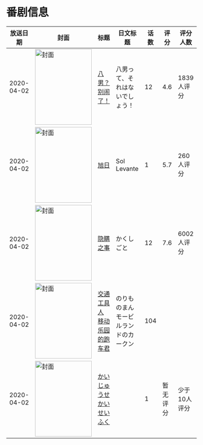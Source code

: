 # 番剧信息

|放送日期|封面|标题|日文标题|话数|评分|评分人数|
|---|---|---|---|---|---|---|
|2020-04-02|<img src="//lain.bgm.tv/pic/cover/c/95/04/269329_D0lKq.jpg" alt="封面" style="width:150px;height:200px;object-fit:cover;">|[八男？别闹了！](https://bangumi.tv/subject/269329)|八男って、それはないでしょう！|12|4.6|1839人评分|
|2020-04-02|<img src="//lain.bgm.tv/pic/cover/c/0b/a5/290288_uXOkU.jpg" alt="封面" style="width:150px;height:200px;object-fit:cover;">|[旭日](https://bangumi.tv/subject/290288)|Sol Levante|1|5.7|260人评分|
|2020-04-02|<img src="//lain.bgm.tv/pic/cover/c/8b/91/294713_MwaxY.jpg" alt="封面" style="width:150px;height:200px;object-fit:cover;">|[隐瞒之事](https://bangumi.tv/subject/294713)|かくしごと|12|7.6|6002人评分|
|2020-04-02|<img src="//lain.bgm.tv/pic/cover/c/30/05/301479_uubx9.jpg" alt="封面" style="width:150px;height:200px;object-fit:cover;">|[交通工具人 移动乐园的跑车君](https://bangumi.tv/subject/301479)|のりものまん モービルランドのカークン|104|||
|2020-04-02|<img src="//lain.bgm.tv/pic/cover/c/03/44/303174_jSbA8.jpg" alt="封面" style="width:150px;height:200px;object-fit:cover;">|[かいじゅうせかいせいふく](https://bangumi.tv/subject/303174)||1|暂无评分|少于10人评分|

